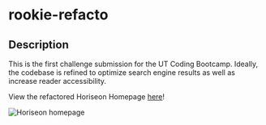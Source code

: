 # rookie-refacto

## Description

This is the first challenge submission for the UT Coding Bootcamp. Ideally, the codebase is refined to optimize search engine results as well as increase reader accessibility.

View the refactored Horiseon Homepage [here](https://kierstenv.github.io/rookie-refacto/)!

![Horiseon homepage](https://user-images.githubusercontent.com/94096600/168940634-676ba86d-cb77-432a-863f-cdc17b4fd16a.png)
